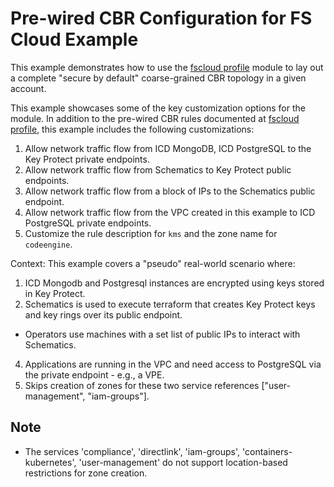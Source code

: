 # Pre-wired CBR Configuration for FS Cloud Example

This example demonstrates how to use the [fscloud profile](../../profiles/fscloud/) module to lay out a complete "secure by default" coarse-grained CBR topology in a given account.

This example showcases some of the key customization options for the module. In addition to the pre-wired CBR rules documented at [fscloud profile](../../profiles/fscloud/), this example includes the following customizations:
1. Allow network traffic flow from ICD MongoDB, ICD PostgreSQL to the Key Protect private endpoints.
2. Allow network traffic flow from Schematics to Key Protect public endpoints.
3. Allow network traffic flow from a block of IPs to the Schematics public endpoint.
4. Allow network traffic flow from the VPC created in this example to ICD PostgreSQL private endpoints.
5. Customize the rule description for `kms` and the zone name for `codeengine`.

Context: This example covers a "pseudo" real-world scenario where:
1. ICD Mongodb and Postgresql instances are encrypted using keys stored in Key Protect.
2. Schematics is used to execute terraform that creates Key Protect keys and key rings over its public endpoint.
- Operators use machines with a set list of public IPs to interact with Schematics.
4. Applications are running in the VPC and need access to PostgreSQL via the private endpoint - e.g., a VPE.
5. Skips creation of zones for these two service references ["user-management", "iam-groups"].

## Note
- The services 'compliance', 'directlink', 'iam-groups', 'containers-kubernetes', 'user-management' do not support location-based restrictions for zone creation.

